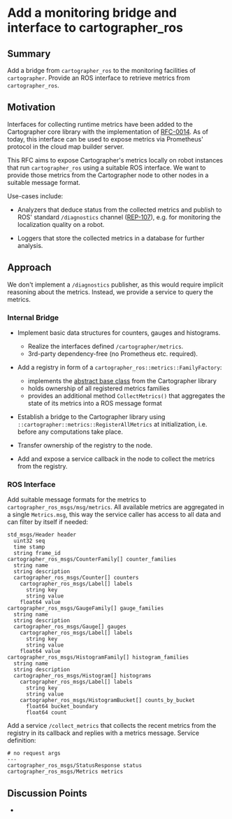 # Add a monitoring bridge and interface to cartographer_ros

## Summary
[summary]: #summary

Add a bridge from `cartographer_ros` to the monitoring facilities of `cartographer`.
Provide an ROS interface to retrieve metrics from `cartographer_ros`.

## Motivation
[motivation]: #motivation

Interfaces for collecting runtime metrics have been added to the Cartographer core library with the implementation of [RFC-0014](https://github.com/googlecartographer/rfcs/blob/master/text/0014-monitoring.md).
As of today, this interface can be used to expose metrics via Prometheus' protocol in the cloud map builder server.

This RFC aims to expose Cartographer's metrics locally on robot instances that run `cartographer_ros` using a suitable ROS interface.
We want to provide those metrics from the Cartographer node to other nodes in a suitable message format.

Use-cases include:
  
  * Analyzers that deduce status from the collected metrics and publish to ROS' standard `/diagnostics` channel ([REP-107](http://www.ros.org/reps/rep-0107.html)), e.g. for monitoring the localization quality on a robot.
  
  * Loggers that store the collected metrics in a database for further analysis.

## Approach
[approach]: #approach

We don't implement a `/diagnostics` publisher, as this would require implicit reasoning about the metrics.
Instead, we provide a service to query the metrics.

### Internal Bridge

* Implement basic data structures for counters, gauges and histograms.
  * Realize the interfaces defined `/cartographer/metrics`.
  * 3rd-party dependency-free (no Prometheus etc. required).

* Add a registry in form of a `cartographer_ros::metrics::FamilyFactory`:
  * implements the [abstract base class](https://github.com/googlecartographer/cartographer/blob/master/cartographer/metrics/family_factory.h) from the Cartographer library
  * holds ownership of all registered metrics families
  * provides an additional method `CollectMetrics()` that aggregates the state of its metrics into a ROS message format

* Establish a bridge to the Cartographer library using `::cartographer::metrics::RegisterAllMetrics` at initialization, i.e. before any computations take place.

* Transfer ownership of the registry to the node.
* Add and expose a service callback in the node to collect the metrics from the registry.

### ROS Interface

Add suitable message formats for the metrics to `cartographer_ros_msgs/msg/metrics`.
All available metrics are aggregated in a single `Metrics.msg`, this way the service caller has access to all data and can filter by itself if needed:
```
std_msgs/Header header
  uint32 seq
  time stamp
  string frame_id
cartographer_ros_msgs/CounterFamily[] counter_families
  string name
  string description
  cartographer_ros_msgs/Counter[] counters
    cartographer_ros_msgs/Label[] labels
      string key
      string value
    float64 value
cartographer_ros_msgs/GaugeFamily[] gauge_families
  string name
  string description
  cartographer_ros_msgs/Gauge[] gauges
    cartographer_ros_msgs/Label[] labels
      string key
      string value
    float64 value
cartographer_ros_msgs/HistogramFamily[] histogram_families
  string name
  string description
  cartographer_ros_msgs/Histogram[] histograms
    cartographer_ros_msgs/Label[] labels
      string key
      string value
    cartographer_ros_msgs/HistogramBucket[] counts_by_bucket
      float64 bucket_boundary
      float64 count
```

Add a service `/collect_metrics` that collects the recent metrics from the registry in its callback and replies with a metrics message.
Service definition:

```
# no request args
---
cartographer_ros_msgs/StatusResponse status
cartographer_ros_msgs/Metrics metrics
```

## Discussion Points
[discussion]: #discussion

-
